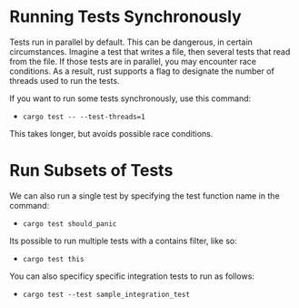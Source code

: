 # Running Tests Synchronously

Tests run in parallel by default. This can be dangerous, in certain circumstances. Imagine
a test that writes a file, then several tests that read from the file. If those tests are in
parallel, you may encounter race conditions. As a result, rust supports a flag to designate
the number of threads used to run the tests.

If you want to run some tests synchronously, use this command:
- `cargo test -- --test-threads=1`

This takes longer, but avoids possible race conditions.

# Run Subsets of Tests

We can also run a single test by specifying the test function name in the command:
- `cargo test should_panic`

Its possible to run multiple tests with a contains filter, like so:
- `cargo test this`

You can also specificy specific integration tests to run as follows:
- `cargo test --test sample_integration_test`